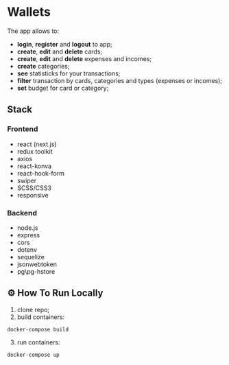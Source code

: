 # Wallets

The app allows to:
- **login**, **register** and **logout** to app;
- **create**, **edit** and **delete** cards;
- **create**, **edit** and **delete** expenses and incomes;
- **create** categories;
- **see** statisticks for your transactions;
- **filter** transaction by cards, categories and types (expenses or incomes);
- **set** budget for card or category;

## Stack
### Frontend
- react (next.js)
- redux toolkit
- axios
- react-konva
- react-hook-form
- swiper
- SCSS/CSS3
- responsive

### Backend
- node.js
- express
- cors
- dotenv
- sequelize
- jsonwebtoken
- pg\pg-hstore

## ⚙️ How To Run Locally

1. clone repo;
2. build containers:
```
docker-compose build
```
3. run containers:
```
docker-compose up
```
